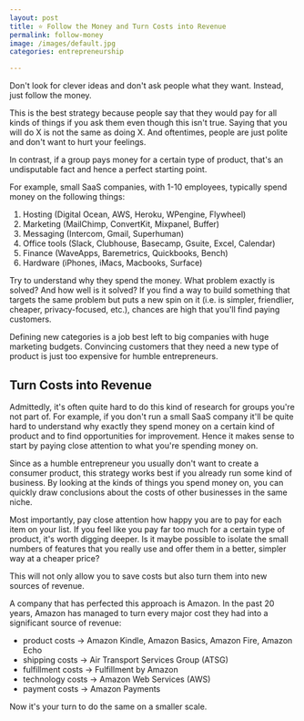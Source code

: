 ```yaml
---
layout: post
title: ⭐️ Follow the Money and Turn Costs into Revenue 
permalink: follow-money
image: /images/default.jpg
categories: entrepreneurship

---
```



Don't look for clever ideas and don't ask people what they want. Instead, just follow the money. 

This is the best strategy because people say that they would pay for all kinds of things if you ask them even though this isn't true. Saying that you will do X is not the same as doing X. And oftentimes, people are just polite and don't want to hurt your feelings. 

In contrast, if a group pays money for a certain type of product, that's an undisputable fact and hence a perfect starting point. 

For example, small SaaS companies, with 1-10 employees, typically spend money on the following things:

1. Hosting (Digital Ocean, AWS, Heroku, WPengine, Flywheel)
2. Marketing (MailChimp, ConvertKit, Mixpanel, Buffer)
3. Messaging (Intercom, Gmail, Superhuman)
4. Office tools (Slack, Clubhouse, Basecamp, Gsuite, Excel, Calendar)
5. Finance (WaveApps, Baremetrics, Quickbooks, Bench)
6. Hardware (iPhones, iMacs, Macbooks, Surface)

Try to understand why they spend the money. What problem exactly is solved? And how well is it solved? If you find a way to build something that targets the same problem but puts a new spin on it (i.e. is simpler, friendlier, cheaper, privacy-focused, etc.), chances are high that you'll find paying customers.

Defining new categories is a job best left to big companies with huge marketing budgets. Convincing customers that they need a new type of product is just too expensive for humble entrepreneurs.

## Turn Costs into Revenue

Admittedly, it's often quite hard to do this kind of research for groups you're not part of. For example, if you don't run a small  SaaS company it'll be quite hard to understand why exactly they spend money on a certain kind of product and to find opportunities for improvement. Hence it makes sense to start by paying close attention to what you're spending money on. 

Since as a humble entrepreneur you usually don't want to create a consumer product, this strategy works best if you already run some kind of business. By looking at the kinds of things you spend money on, you can quickly draw conclusions about the costs of other businesses in the same niche.

Most importantly, pay close attention how happy you are to pay for each item on your list. If you feel like you pay far too much for a certain type of product, it's worth digging deeper. Is it maybe possible to isolate the small numbers of features that you really use and offer them in a better, simpler way at a cheaper price?

This will not only allow you to save costs but also turn them into new sources of revenue.

A company that has perfected this approach is Amazon. In the past 20 years, Amazon has managed to turn every major cost they had into a significant source of revenue:

- product costs → Amazon Kindle, Amazon Basics, Amazon Fire, Amazon Echo
- shipping costs → Air Transport Services Group (ATSG)
- fulfillment costs → Fulfillment by Amazon
- technology costs → Amazon Web Services (AWS)
- payment costs → Amazon Payments

Now it's your turn to do the same on a smaller scale.